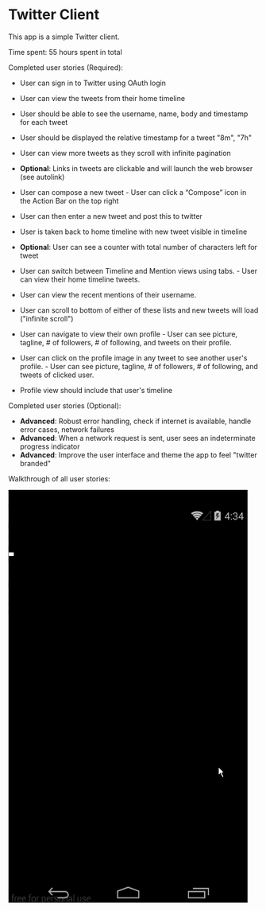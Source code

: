 Twitter Client
==================

This app is a simple Twitter client.

Time spent: 55 hours spent in total

Completed user stories (Required):

- User can sign in to Twitter using OAuth login
- User can view the tweets from their home timeline  
 - User should be able to see the username, name, body and timestamp for each tweet
 - User should be displayed the relative timestamp for a tweet "8m", "7h"
 - User can view more tweets as they scroll with infinite pagination
 - **Optional**: Links in tweets are clickable and will launch the web browser (see autolink)

- User can compose a new tweet  - User can click a “Compose” icon in the Action Bar on the top right
 - User can then enter a new tweet and post this to twitter
 - User is taken back to home timeline with new tweet visible in timeline
 - **Optional**: User can see a counter with total number of characters left for tweet

- User can switch between Timeline and Mention views using tabs.  - User can view their home timeline tweets.
 - User can view the recent mentions of their username.
 - User can scroll to bottom of either of these lists and new tweets will load ("infinite scroll")
- User can navigate to view their own profile  - User can see picture, tagline, # of followers, # of following, and tweets on their profile.

- User can click on the profile image in any tweet to see another user's profile.  - User can see picture, tagline, # of followers, # of following, and tweets of clicked user.
 - Profile view should include that user's timeline


Completed user stories (Optional):
- **Advanced**: Robust error handling, check if internet is available, handle error cases, network failures
- **Advanced**: When a network request is sent, user sees an indeterminate progress indicator
- **Advanced**: Improve the user interface and theme the app to feel "twitter branded"

 
Walkthrough of all user stories:

![Twitter Demo](./Twitter2.gif)